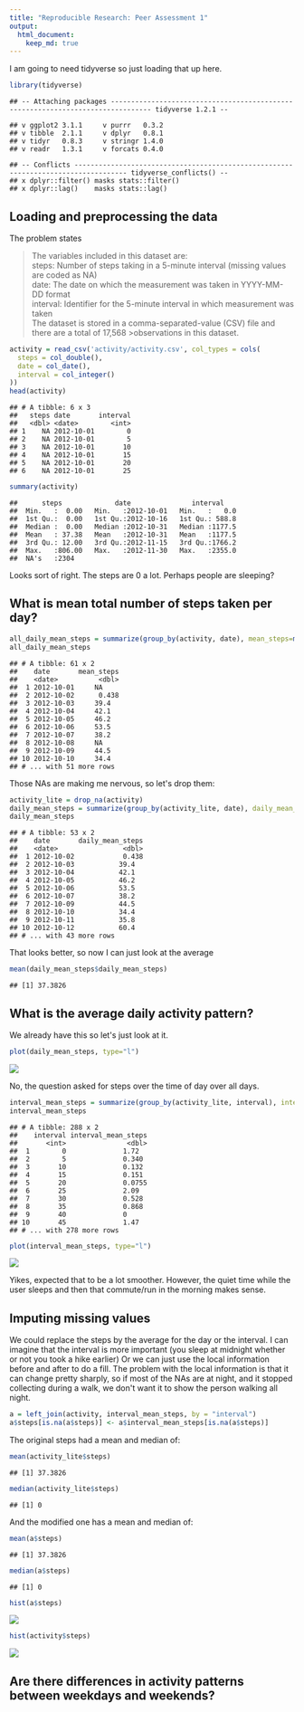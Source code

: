 ```yaml
---
title: "Reproducible Research: Peer Assessment 1"
output: 
  html_document:
    keep_md: true
---
```


I am going to need tidyverse so just loading that up here.


```r
library(tidyverse)
```

```
## -- Attaching packages -------------------------------------------------------------------------------- tidyverse 1.2.1 --
```

```
## v ggplot2 3.1.1     v purrr   0.3.2
## v tibble  2.1.1     v dplyr   0.8.1
## v tidyr   0.8.3     v stringr 1.4.0
## v readr   1.3.1     v forcats 0.4.0
```

```
## -- Conflicts ----------------------------------------------------------------------------------- tidyverse_conflicts() --
## x dplyr::filter() masks stats::filter()
## x dplyr::lag()    masks stats::lag()
```

## Loading and preprocessing the data

The problem states

>The variables included in this dataset are:<br>
>steps: Number of steps taking in a 5-minute interval (missing values are coded as NA)<br>
>date: The date on which the measurement was taken in YYYY-MM-DD format<br>
>interval: Identifier for the 5-minute interval in which measurement was taken<br>
>The dataset is stored in a comma-separated-value (CSV) file and there are a total of 17,568 >observations in this dataset.


```r
activity = read_csv('activity/activity.csv', col_types = cols(
  steps = col_double(),
  date = col_date(),
  interval = col_integer()
))
head(activity)
```

```
## # A tibble: 6 x 3
##   steps date       interval
##   <dbl> <date>        <int>
## 1    NA 2012-10-01        0
## 2    NA 2012-10-01        5
## 3    NA 2012-10-01       10
## 4    NA 2012-10-01       15
## 5    NA 2012-10-01       20
## 6    NA 2012-10-01       25
```

```r
summary(activity)
```

```
##      steps             date               interval     
##  Min.   :  0.00   Min.   :2012-10-01   Min.   :   0.0  
##  1st Qu.:  0.00   1st Qu.:2012-10-16   1st Qu.: 588.8  
##  Median :  0.00   Median :2012-10-31   Median :1177.5  
##  Mean   : 37.38   Mean   :2012-10-31   Mean   :1177.5  
##  3rd Qu.: 12.00   3rd Qu.:2012-11-15   3rd Qu.:1766.2  
##  Max.   :806.00   Max.   :2012-11-30   Max.   :2355.0  
##  NA's   :2304
```

Looks sort of right. The steps are 0 a lot. Perhaps people are sleeping?

## What is mean total number of steps taken per day?


```r
all_daily_mean_steps = summarize(group_by(activity, date), mean_steps=mean(steps))
all_daily_mean_steps
```

```
## # A tibble: 61 x 2
##    date       mean_steps
##    <date>          <dbl>
##  1 2012-10-01     NA    
##  2 2012-10-02      0.438
##  3 2012-10-03     39.4  
##  4 2012-10-04     42.1  
##  5 2012-10-05     46.2  
##  6 2012-10-06     53.5  
##  7 2012-10-07     38.2  
##  8 2012-10-08     NA    
##  9 2012-10-09     44.5  
## 10 2012-10-10     34.4  
## # ... with 51 more rows
```

Those NAs are making me nervous, so let's drop them:

```r
activity_lite = drop_na(activity)
daily_mean_steps = summarize(group_by(activity_lite, date), daily_mean_steps=mean(steps))
daily_mean_steps
```

```
## # A tibble: 53 x 2
##    date       daily_mean_steps
##    <date>                <dbl>
##  1 2012-10-02            0.438
##  2 2012-10-03           39.4  
##  3 2012-10-04           42.1  
##  4 2012-10-05           46.2  
##  5 2012-10-06           53.5  
##  6 2012-10-07           38.2  
##  7 2012-10-09           44.5  
##  8 2012-10-10           34.4  
##  9 2012-10-11           35.8  
## 10 2012-10-12           60.4  
## # ... with 43 more rows
```

That looks better, so now I can just look at the average


```r
mean(daily_mean_steps$daily_mean_steps)
```

```
## [1] 37.3826
```


## What is the average daily activity pattern?

We already have this so let's just look at it.


```r
plot(daily_mean_steps, type="l")
```

![](PA1_template_files/figure-html/unnamed-chunk-6-1.png)<!-- -->

No, the question asked for steps over the time of day over all days.


```r
interval_mean_steps = summarize(group_by(activity_lite, interval), interval_mean_steps=mean(steps))
interval_mean_steps
```

```
## # A tibble: 288 x 2
##    interval interval_mean_steps
##       <int>               <dbl>
##  1        0              1.72  
##  2        5              0.340 
##  3       10              0.132 
##  4       15              0.151 
##  5       20              0.0755
##  6       25              2.09  
##  7       30              0.528 
##  8       35              0.868 
##  9       40              0     
## 10       45              1.47  
## # ... with 278 more rows
```

```r
plot(interval_mean_steps, type="l")
```

![](PA1_template_files/figure-html/unnamed-chunk-7-1.png)<!-- -->

Yikes, expected that to be a lot smoother.
However, the quiet time while the user sleeps and then that commute/run in the morning makes sense.

## Imputing missing values

We could replace the steps by the average for the day or the interval.
I can imagine that the interval is more important (you sleep at midnight whether or not you took a hike earlier)
Or we can just use the local information before and after to do a fill.
The problem with the local information is that it can change pretty sharply, so if most of the NAs are at night, and it stopped collecting during a walk, we don't want it to show the person walking all night.



```r
a = left_join(activity, interval_mean_steps, by = "interval")
a$steps[is.na(a$steps)] <- a$interval_mean_steps[is.na(a$steps)]
```

The original steps had a mean and median of:


```r
mean(activity_lite$steps)
```

```
## [1] 37.3826
```

```r
median(activity_lite$steps)
```

```
## [1] 0
```
And the modified one has a mean and median of:

```r
mean(a$steps)
```

```
## [1] 37.3826
```

```r
median(a$steps)
```

```
## [1] 0
```




```r
hist(a$steps)
```

![](PA1_template_files/figure-html/unnamed-chunk-11-1.png)<!-- -->

```r
hist(activity$steps)
```

![](PA1_template_files/figure-html/unnamed-chunk-11-2.png)<!-- -->

## Are there differences in activity patterns between weekdays and weekends?
